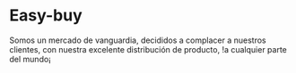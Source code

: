 # Easy-buy
Somos un mercado de vanguardia, decididos a complacer a nuestros clientes, con nuestra excelente distribución de producto, !a cualquier parte del mundo¡ 
